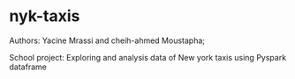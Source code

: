 # nyk-taxis
Authors: Yacine Mrassi and cheih-ahmed Moustapha;

School project: Exploring and analysis data of New york taxis using Pyspark dataframe
